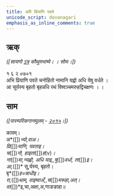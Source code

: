 ```yaml
---
title: अपि प्रियाणि पवते 
unicode_script: devanagari  
emphasis_as_inline_comments: true
---   
```


## ऋक्

*([सायणो [ऽत्र](https://archive.org/details/SamaVedaSanhitaWithSayanabhashyaVolume1SatyavrataSamasrami1874bis/page/n247&sa=D&ust=1542564218916000) कौथुमभाष्ये। । सोमः।])*

१ ६ २ ०७०१   
अभि प्रियाणि पवते चनोहितो नामानि यह्वो अधि येषु वर्धते  ।  
आ सूर्यस्य बृहतो बृहन्नधि रथं विष्वञ्चमरुहद्विचक्षणः  । ।


## साम

*([पारम्परिकगानमूलम् - [२०१५](https://archive.org/stream/sAmaveda-jaiminIya-paravastu-paramparA-docs/UDAKA%2520SAANTHI%2520SAAMAANI#page/n2/mode/1up&sa=D&ust=1542425956390000)।])*

कावम्।  
अ*([])*भ्यो,वाअ।  
प्रि*([])*याणि, पवताइ।  
च*([])*नो, हाइता*([])*ह*(v)*।  
ना*([])*मा,न्यह्वो, अधि याइ,,षु*([])*वर्धा, ता*([])*इ।  
आ,*([])* सू,र्यस्य, बृहतो।  
बृ*([])*ह०न्नाधीइ।  
रा,*([])*थाम्, वाइष्वाअँ,,च*([])*मरूहा,अत्।  
वा*([])*इ,चा,अक्षा,अ,णाङङाहा॥  